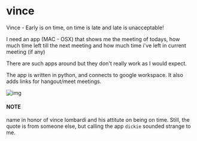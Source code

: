 # vince
Vince - Early is on time, on time is late and late is unacceptable!

I need an app (MAC - OSX) that shows me the meeting of todays, how much time left till the next meeting and how much time i've left in current meeting (if any)

There are such apps around but they don't really work as I would expect.

The app is written in python, and connects to google workspace. It also adds links for hangout/meet meetings. 

![img](https://github.com/esseti/vince/assets/1928354/a78b9221-67de-4e5a-a13d-e0a874ec5237)

#### NOTE
name in honor of vince lombardi and his attitute on being on time.
Still, the quote is from someone else, but calling the app `dickie` sounded strange to me. 
